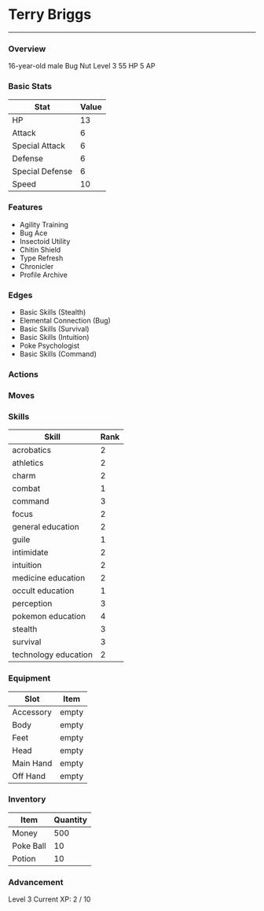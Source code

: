 # Terry Briggs
------------------------------------------------------------------------

### Overview
16-year-old male Bug Nut
Level 3
55 HP
5 AP

### Basic Stats
| Stat              | Value |
| ----------------- | ----- |
| HP                | 13 |
| Attack            | 6 |
| Special Attack    | 6 |
| Defense           | 6 |
| Special Defense   | 6 |
| Speed             | 10 |

### Features
* Agility Training
* Bug Ace
* Insectoid Utility
* Chitin Shield
* Type Refresh
* Chronicler
* Profile Archive

### Edges
* Basic Skills (Stealth)
* Elemental Connection (Bug)
* Basic Skills (Survival)
* Basic Skills (Intuition)
* Poke Psychologist
* Basic Skills (Command)

### Actions

### Moves

### Skills
| Skill         | Rank |
| ------------- | ---- |
| acrobatics | 2 |
| athletics | 2 |
| charm | 2 |
| combat | 1 |
| command | 3 |
| focus | 2 |
| general education | 2 |
| guile | 1 |
| intimidate | 2 |
| intuition | 2 |
| medicine education | 2 |
| occult education | 1 |
| perception | 3 |
| pokemon education | 4 |
| stealth | 3 |
| survival | 3 |
| technology education | 2 |

### Equipment
| Slot          | Item |
| ------------- | ---- |
| Accessory | empty |
| Body | empty |
| Feet | empty |
| Head | empty |
| Main Hand | empty |
| Off Hand | empty |

### Inventory
| Item          | Quantity |
| ------------- | -------- |
| Money | 500 |
| Poke Ball | 10 |
| Potion | 10 |

### Advancement
Level 3
Current XP: 2 / 10